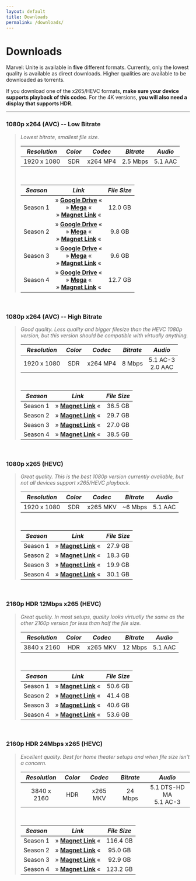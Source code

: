 ```yaml
---
layout: default
title: Downloads
permalink: /downloads/
---
```


# Downloads

Marvel: Unite is available in **five** different formats. Currently, only the lowest quality is available as direct downloads. Higher qualities are available to be downloaded as torrents.

If you download one of the x265/HEVC formats, **make sure your device supports playback of this codec**. For the 4K versions, **you will also need a display that supports HDR**.

* * *

### 1080p x264 (AVC) -- Low Bitrate

> _Lowest bitrate, smallest file size._
> 
> | _Resolution_ | _Color_ | _Codec_ | _Bitrate_ | _Audio_ |
> | :---: | :---: | :---: | :---: | :---: |
> | 1920 x 1080 | SDR | x264 MP4 | 2.5 Mbps | 5.1 AAC |
>
> <br />
>
> | _Season_ | _Link_ | _File Size_ |
> | :---: | :---: | :---: |
> | Season 1 | » [**Google Drive**](https://drive.google.com/file/d/1rX_p-BoaP-jue8okFCWm4-ZeVpQQJ650/view) « <br /> » [**Mega**](https://mega.nz/file/YPUXFA5L#Zrqx1tt-x0Xc1EmuqCaGW6jobVULWh8urFdyclOOBn8) « <br /> » [**Magnet Link**](magnet:?xt=urn:btih:0f831ee698753652662285fd0045341303281474&dn=Marvel%20Unite%20%282023%29%20Season%201%20S01%20Redux%20%281080p%202.5Mbps%20x264%20AAC%205.1%20ducko%29&tr=udp%3A%2F%2Fbt2.archive.org%3A6969%2Fannounce&tr=udp%3A%2F%2Ftracker.opentrackr.org%3A1337%2Fannounce&tr=udp%3A%2F%2Fbt1.archive.org%3A6969%2Fannounce) « | 12.0 GB  |
> | Season 2 | » [**Google Drive**](https://drive.google.com/file/d/1nwspeSyBtvnDZWHfbpiid1IQ-8nqpyey/view) « <br /> » [**Mega**](https://mega.nz/file/ISNwTJ7C#o1u_9jPZVuiTWaubSSX1jQeQ_3bTEV310TUQB74LocY) « <br /> » [**Magnet Link**](magnet:?xt=urn:btih:c62b2ebbc5e3e63792e35807e59563e20543cde7&dn=Marvel%20Unite%20%282023%29%20Season%202%20S02%20%281080p%202.5Mbps%20x264%20AAC%205.1%20ducko%29&tr=udp%3A%2F%2Fbt2.archive.org%3A6969%2Fannounce&tr=udp%3A%2F%2Fbt1.archive.org%3A6969%2Fannounce&tr=udp%3A%2F%2Ftracker.opentrackr.org%3A1337%2Fannounce) « | 9.8 GB |
> | Season 3 | » [**Google Drive**](https://drive.google.com/file/d/1sESR5U7pUSu8eWnHnJtZmyejcVymS8Dv/view) « <br /> » [**Mega**](https://mega.nz/file/0HcHjAjZ#465xDxDBZ24cQneYxy9phiOEQwRytFq50JH75u84ijE) « <br /> » [**Magnet Link**](magnet:?xt=urn:btih:932cfd51bde0c36b9c6360871bd5d1351037bbc4&dn=Marvel%20Unite%20%282023%29%20Season%203%20S03%20%281080p%202.5Mbps%20x264%20AAC%205.1%20ducko%29&tr=udp%3A%2F%2Ftracker.opentrackr.org%3A1337%2Fannounce&tr=udp%3A%2F%2Fbt2.archive.org%3A6969%2Fannounce&tr=udp%3A%2F%2Fbt1.archive.org%3A6969%2Fannounce) « | 9.6 GB |
> | Season 4 | » [**Google Drive**](https://drive.google.com/file/d/1rhsN8-mizvYX1xzka4jfbIXNJXEjuoJe/view) « <br /> » [**Mega**](https://mega.nz/file/0UJx3I6T#LYjCsDu2JyjD_q-eOy-hxYVxdyNlfIseKr-gLsQfX2U) « <br /> » [**Magnet Link**](magnet:?xt=urn:btih:656bbe14dd4e8ed2879117714e5bda7b69687c0c&dn=Marvel%20Unite%20%282023%29%20Season%204%20S04%20%281080p%202.5Mbps%20x264%20AAC%205.1%20ducko%29&tr=udp%3A%2F%2Ftracker.opentrackr.org%3A1337%2Fannounce&tr=udp%3A%2F%2Fbt1.archive.org%3A6969%2Fannounce&tr=udp%3A%2F%2Fbt2.archive.org%3A6969%2Fannounce) « | 12.7 GB |

<br />

### 1080p x264 (AVC) -- High Bitrate

> _Good quality. Less quality and bigger filesize than the HEVC 1080p version, but this version should be compatible with virtually anything._
>
> | _Resolution_ | _Color_ | _Codec_ | _Bitrate_ | _Audio_ |
> | :---: | :---: | :---: | :---: | :---: |
> | 1920 x 1080 | SDR | x264 MP4 | 8 Mbps | 5.1 AC-3 <br /> 2.0 AAC |
>
> <br />
>
> | _Season_ | _Link_ | _File Size_ |
> | :---: | :---: | :---: |
> | Season 1 | » [**Magnet Link**](magnet:?xt=urn:btih:6bddd9c87d07182a3cc50be5cabcb51a04c0b150&dn=Marvel%20Unite%20(2023)%20Season%201%20S01%20Redux%20(1080p%208Mbps%20x264%20AC3%205.1%20ducko)&tr=udp%3a%2f%2fbt2.archive.org%3a6969%2fannounce&tr=udp%3a%2f%2ftracker.opentrackr.org%3a1337%2fannounce&tr=udp%3a%2f%2fbt1.archive.org%3a6969%2fannounce) « | 36.5 GB |
> | Season 2 | » [**Magnet Link**](magnet:?xt=urn:btih:c9d3fafaa7b2472687f243c0d7e564c962767ec5&dn=Marvel%20Unite%20%282023%29%20Season%202%20S02%20%281080p%20x264%20AC3%205.1%20ducko%29&tr=udp%3A%2F%2Fbt2.archive.org%3A6969%2Fannounce&tr=udp%3A%2F%2Fbt1.archive.org%3A6969%2Fannounce&tr=udp%3A%2F%2Ftracker.opentrackr.org%3A1337%2Fannounce) « | 29.7 GB |
> | Season 3 | » [**Magnet Link**](magnet:?xt=urn:btih:16a24912251f98db6a06f36521b01d82ac881fa9&dn=Marvel%20Unite%20%282023%29%20Season%203%20S03%20%281080p%208Mbps%20x264%20AC3%205.1%20ducko%29&tr=udp%3A%2F%2Ftracker.opentrackr.org%3A1337%2Fannounce&tr=udp%3A%2F%2Fbt2.archive.org%3A6969%2Fannounce&tr=udp%3A%2F%2Fbt1.archive.org%3A6969%2Fannounce) « | 27.0 GB |
> | Season 4 | » [**Magnet Link**](magnet:?xt=urn:btih:e6a06cde88c0d18fdaf23ce85ed8902214f254b0&dn=Marvel%20Unite%20%282023%29%20Season%204%20S04%20%281080p%208Mbps%20x264%20AC3%205.1%20ducko%29&tr=udp%3A%2F%2Fbt2.archive.org%3A6969%2Fannounce&tr=udp%3A%2F%2Fbt1.archive.org%3A6969%2Fannounce&tr=udp%3A%2F%2Ftracker.opentrackr.org%3A1337%2Fannounce) « | 38.5 GB |

<br />

### 1080p x265 (HEVC)

> _Great quality. This is the best 1080p version currently available, but not all devices support x265/HEVC playback._
> 
> | _Resolution_ | _Color_ | _Codec_ | _Bitrate_ | _Audio_ |
> | :---: | :---: | :---: | :---: | :---: |
> | 1920 x 1080 | SDR | x265 MKV | ~6 Mbps | 5.1 AAC |
>
> <br />
>
> | _Season_ | _Link_ | _File Size_ |
> | :---: | :---: | :---: |
> | Season 1 | » [**Magnet Link**](magnet:?xt=urn:btih:74cbb2cf10ab1c0bb71e73e60c758a34d2491df6&dn=Marvel%20Unite%20(2023)%20Season%201%20S01%20Redux%20(1080p%20x265%20HEVC%20AAC%205.1%20ducko)&tr=udp%3a%2f%2fbt2.archive.org%3a6969%2fannounce&tr=udp%3a%2f%2fbt1.archive.org%3a6969%2fannounce&tr=udp%3a%2f%2ftracker.opentrackr.org%3a1337%2fannounce) « | 27.9 GB |
> | Season 2 | » [**Magnet Link**](magnet:?xt=urn:btih:fbc42868005e58fa28d972ce730cd7b5da7f7f24&dn=Marvel%20Unite%20%282023%29%20Season%202%20S02%20%281080p%20x265%20HEVC%20AAC%205.1%20ducko%29&tr=udp%3A%2F%2Ftracker.opentrackr.org%3A1337%2Fannounce&tr=udp%3A%2F%2Fbt1.archive.org%3A6969%2Fannounce&tr=udp%3A%2F%2Fbt2.archive.org%3A6969%2Fannounce) « | 18.3 GB |
> | Season 3 | » [**Magnet Link**](magnet:?xt=urn:btih:e5386babf6d3acdd0a4fd0e1825c0df0fcc6f787&dn=Marvel%20Unite%20%282023%29%20Season%203%20S03%20%281080p%206Mbps%20x265%20HEVC%20AAC%205.1%20ducko%29&tr=udp%3A%2F%2Fbt1.archive.org%3A6969%2Fannounce&tr=udp%3A%2F%2Ftracker.opentrackr.org%3A1337%2Fannounce&tr=udp%3A%2F%2Fbt2.archive.org%3A6969%2Fannounce) « | 19.9 GB |
> | Season 4 | » [**Magnet Link**](magnet:?xt=urn:btih:6b70c493955eb9f2d0b2429f141249879852c4cd&dn=Marvel%20Unite%20%282023%29%20Season%204%20S04%20%281080p%206Mbps%20x265%20HEVC%20AAC%205.1%20ducko%29&tr=udp%3A%2F%2Fbt1.archive.org%3A6969%2Fannounce&tr=udp%3A%2F%2Fbt2.archive.org%3A6969%2Fannounce&tr=udp%3A%2F%2Ftracker.opentrackr.org%3A1337%2Fannounce) « | 30.1 GB |

<br />

### 2160p HDR 12Mbps x265 (HEVC)

> _Great quality. In most setups, quality looks virtually the same as the other 2160p version for less than half the file size._
>
> | _Resolution_ | _Color_ | _Codec_ | _Bitrate_ | _Audio_ |
> | :---: | :---: | :---: | :---: | :---: |
> | 3840 x 2160 | HDR | x265 MKV | 12 Mbps | 5.1 AAC |
>
> <br />
>
> | _Season_ | _Link_ | _File Size_ |
> | :---: | :---: | :---: |
> | Season 1 | » [**Magnet Link**](magnet:?xt=urn:btih:34fb91b8d6e192c3992bb6de5086566445f24742&dn=Marvel%20Unite%20(2023)%20Season%201%20S01%20Redux%20(2160p%2012Mbps%20x265%20HEVC%20HDR%20AAC%205.1%20ducko)&tr=udp%3a%2f%2fbt2.archive.org%3a6969%2fannounce&tr=udp%3a%2f%2fbt1.archive.org%3a6969%2fannounce&tr=udp%3a%2f%2ftracker.opentrackr.org%3a1337%2fannounce) « | 50.6 GB |
> | Season 2 | » [**Magnet Link**](magnet:?xt=urn:btih:d41e3a5d88ec8c3dd7d8f2f2b78273c449554f78&dn=Marvel%20Unite%20%282023%29%20Season%202%20S02%20%282160p%2012Mbps%20x265%20HEVC%20HDR%20AAC%205.1%20ducko%29&tr=udp%3A%2F%2Ftracker.opentrackr.org%3A1337%2Fannounce&tr=udp%3A%2F%2Fbt2.archive.org%3A6969%2Fannounce&tr=udp%3A%2F%2Fbt1.archive.org%3A6969%2Fannounce) « | 41.4 GB |
> | Season 3 | » [**Magnet Link**](magnet:?xt=urn:btih:aca73da9c4eb84b6aa84bf2a8195f54cceeaf02c&dn=Marvel%20Unite%20%282023%29%20Season%203%20S03%20%282160p%2012Mbps%20x265%20HEVC%20HDR%20AAC%205.1%20ducko%29&tr=udp%3A%2F%2Fbt2.archive.org%3A6969%2Fannounce&tr=udp%3A%2F%2Fbt1.archive.org%3A6969%2Fannounce&tr=udp%3A%2F%2Ftracker.opentrackr.org%3A1337%2Fannounce) « | 40.6 GB |
> | Season 4 | » [**Magnet Link**](magnet:?xt=urn:btih:f2b0827a6790225e1dc5f41e925da9b618bfcefe&dn=Marvel%20Unite%20%282023%29%20Season%204%20S04%20%282160p%2012Mbps%20x265%20HEVC%20HDR%20AAC%205.1%20ducko%29&tr=udp%3A%2F%2Ftracker.opentrackr.org%3A1337%2Fannounce&tr=udp%3A%2F%2Fbt2.archive.org%3A6969%2Fannounce&tr=udp%3A%2F%2Fbt1.archive.org%3A6969%2Fannounce) « | 53.6 GB |

<br />

### 2160p HDR 24Mbps x265 (HEVC)

> _Excellent quality. Best for home theater setups and when file size isn't a concern._
>
> | _Resolution_ | _Color_ | _Codec_ | _Bitrate_ | _Audio_ |
> | :---: | :---: | :---: | :---: | :---: |
> | 3840 x 2160 | HDR | x265 MKV | 24 Mbps | 5.1 DTS-HD MA <br /> 5.1 AC-3 |
>
> <br />
>
> | _Season_ | _Link_ | _File Size_ |
> | :---: | :---: | :---: |
> | Season 1 | » [**Magnet Link**](magnet:?xt=urn:btih:16e440cfe1d1c4d3c975214327ab04f54c84412b&dn=Marvel%20Unite%20(2023)%20Season%201%20S01%20Redux%20(2160p%2024Mbps%20x265%20HEVC%20HDR%20DTS-HD%20MA%205.1%20ducko)&tr=udp%3a%2f%2fbt2.archive.org%3a6969%2fannounce&tr=udp%3a%2f%2ftracker.opentrackr.org%3a1337%2fannounce&tr=udp%3a%2f%2fbt1.archive.org%3a6969%2fannounce) « <br /> | 116.4 GB |
> | Season 2 | » [**Magnet Link**](magnet:?xt=urn:btih:c3eb22d968f8f1fa329cea502fa9d10eab34b3cd&dn=Marvel%20Unite%20%282023%29%20Season%202%20S02%20%282160p%2024Mbps%20x265%20HEVC%20HDR%20DTS-HD%20MA%205.1%20ducko%29&tr=udp%3A%2F%2Ftracker.opentrackr.org%3A1337%2Fannounce&tr=udp%3A%2F%2Fbt2.archive.org%3A6969%2Fannounce&tr=udp%3A%2F%2Fbt1.archive.org%3A6969%2Fannounce) « | 95.0 GB |
> | Season 3 | » [**Magnet Link**](magnet:?xt=urn:btih:c0f3147403bdcaa9f03622efa33bea43044f60b8&dn=Marvel%20Unite%20%282023%29%20Season%203%20S03%20%282160p%2024Mbps%20x265%20HEVC%20HDR%20DTS-HD%20MA%205.1%20ducko%29&tr=udp%3A%2F%2Ftracker.opentrackr.org%3A1337%2Fannounce&tr=udp%3A%2F%2Fbt1.archive.org%3A6969%2Fannounce&tr=udp%3A%2F%2Fbt2.archive.org%3A6969%2Fannounce) « | 92.9 GB |
> | Season 4 | » [**Magnet Link**](magnet:?xt=urn:btih:fe52b74198471568cf560dd1d14c930c14feb235&dn=Marvel%20Unite%20%282023%29%20Season%204%20S04%20%282160p%2024Mbps%20x265%20HEVC%20HDR%20DTS-HD%20MA%205.1%20ducko%29&tr=udp%3A%2F%2Ftracker.opentrackr.org%3A1337%2Fannounce&tr=udp%3A%2F%2Fbt2.archive.org%3A6969%2Fannounce&tr=udp%3A%2F%2Fbt1.archive.org%3A6969%2Fannounce) « | 123.2 GB |
